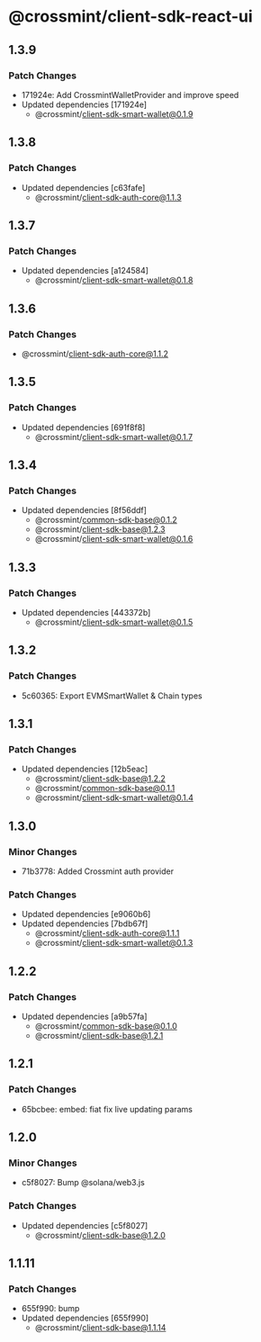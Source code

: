# @crossmint/client-sdk-react-ui

## 1.3.9

### Patch Changes

-   171924e: Add CrossmintWalletProvider and improve speed
-   Updated dependencies [171924e]
    -   @crossmint/client-sdk-smart-wallet@0.1.9

## 1.3.8

### Patch Changes

-   Updated dependencies [c63fafe]
    -   @crossmint/client-sdk-auth-core@1.1.3

## 1.3.7

### Patch Changes

-   Updated dependencies [a124584]
    -   @crossmint/client-sdk-smart-wallet@0.1.8

## 1.3.6

### Patch Changes

-   @crossmint/client-sdk-auth-core@1.1.2

## 1.3.5

### Patch Changes

-   Updated dependencies [691f8f8]
    -   @crossmint/client-sdk-smart-wallet@0.1.7

## 1.3.4

### Patch Changes

-   Updated dependencies [8f56ddf]
    -   @crossmint/common-sdk-base@0.1.2
    -   @crossmint/client-sdk-base@1.2.3
    -   @crossmint/client-sdk-smart-wallet@0.1.6

## 1.3.3

### Patch Changes

-   Updated dependencies [443372b]
    -   @crossmint/client-sdk-smart-wallet@0.1.5

## 1.3.2

### Patch Changes

-   5c60365: Export EVMSmartWallet & Chain types

## 1.3.1

### Patch Changes

-   Updated dependencies [12b5eac]
    -   @crossmint/client-sdk-base@1.2.2
    -   @crossmint/common-sdk-base@0.1.1
    -   @crossmint/client-sdk-smart-wallet@0.1.4

## 1.3.0

### Minor Changes

-   71b3778: Added Crossmint auth provider

### Patch Changes

-   Updated dependencies [e9060b6]
-   Updated dependencies [7bdb67f]
    -   @crossmint/client-sdk-auth-core@1.1.1
    -   @crossmint/client-sdk-smart-wallet@0.1.3

## 1.2.2

### Patch Changes

-   Updated dependencies [a9b57fa]
    -   @crossmint/common-sdk-base@0.1.0
    -   @crossmint/client-sdk-base@1.2.1

## 1.2.1

### Patch Changes

-   65bcbee: embed: fiat fix live updating params

## 1.2.0

### Minor Changes

-   c5f8027: Bump @solana/web3.js

### Patch Changes

-   Updated dependencies [c5f8027]
    -   @crossmint/client-sdk-base@1.2.0

## 1.1.11

### Patch Changes

-   655f990: bump
-   Updated dependencies [655f990]
    -   @crossmint/client-sdk-base@1.1.14
